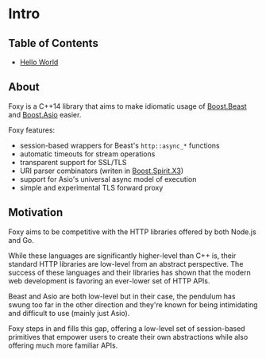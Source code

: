# Intro

## Table of Contents

* [Hello World](./hello-world.md#Hello-World)

## About

Foxy is a C++14 library that aims to make idiomatic usage of
[Boost.Beast](https://www.boost.org/doc/libs/release/libs/beast/doc/html/index.html)
and [Boost.Asio](https://www.boost.org/doc/libs/release/doc/html/boost_asio.html)
easier.

Foxy features:
* session-based wrappers for Beast's `http::async_*` functions
* automatic timeouts for stream operations
* transparent support for SSL/TLS
* URI parser combinators (writen in
[Boost.Spirit.X3](https://www.boost.org/doc/libs/release/libs/spirit/doc/x3/html/index.html))
* support for Asio's universal async model of execution
* simple and experimental TLS forward proxy

## Motivation

Foxy aims to be competitive with the HTTP libraries offered by both Node.js and
Go.

While these languages are significantly higher-level than C++ is, their standard
HTTP libraries are low-level from an abstract perspective. The success of these
languages and their libraries has shown that the modern web development is
favoring an ever-lower set of HTTP APIs.

Beast and Asio are both low-level but in their case, the pendulum has swung too
far in the other direction and they're known for being intimidating and
difficult to use (mainly just Asio).

Foxy steps in and fills this gap, offering a low-level set of session-based
primitives that empower users to create their own abstractions while also
offering much more familiar APIs.
